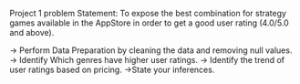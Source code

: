 Project 1 problem Statement: 
To expose the best combination for strategy games available in the AppStore in order to get a good user rating (4.0/5.0 and above).

-> Perform Data Preparation by cleaning the data and removing null values.
-> Identify Which genres have higher user ratings.
-> Identify the trend of user ratings based on pricing.
->State your inferences.
